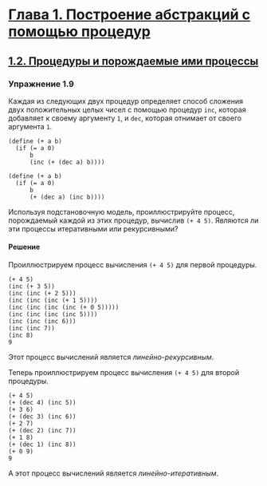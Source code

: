 # [Глава 1. Построение абстракций с помощью процедур](index.md#Глава-1-Построение-абстракций-с-помощью-процедур)
## [1.2. Процедуры и порождаемые ими процессы](index.md#12-Процедуры-и-порождаемые-ими-процессы)

### Упражнение 1.9
Каждая из следующих двух процедур определяет способ сложения двух положительных
целых чисел с помощью процедур `inc`, которая добавляет к своему аргументу `1`,
и `dec`, которая отнимает от своего аргумента `1`.

```racket
(define (+ a b)
  (if (= a 0)
      b
      (inc (+ (dec a) b))))

(define (+ a b)
  (if (= a 0)
      b
      (+ (dec a) (inc b))))
```

Используя подстановочную модель, проиллюстрируйте процесс, порождаемый каждой из
этих процедур, вычислив `(+ 4 5)`. Являются ли эти процессы итеративными или
рекурсивными?

#### Решение

Проиллюстрируем процесс вычисления `(+ 4 5)` для первой процедуры.

```racket
(+ 4 5)
(inc (+ 3 5))
(inc (inc (+ 2 5)))
(inc (inc (inc (+ 1 5))))
(inc (inc (inc (inc (+ 0 5)))))
(inc (inc (inc (inc 5))))
(inc (inc (inc 6)))
(inc (inc 7))
(inc 8)
9
```

Этот процесс вычислений является _линейно-рекурсивным_.

Теперь проиллюстрируем процесс вычисления `(+ 4 5)` для второй процедуры.

```racket
(+ 4 5)
(+ (dec 4) (inc 5))
(+ 3 6)
(+ (dec 3) (inc 6))
(+ 2 7)
(+ (dec 2) (inc 7))
(+ 1 8)
(+ (dec 1) (inc 8))
(+ 0 9)
9
```

А этот процесс вычислений является _линейно-итеративным_.
